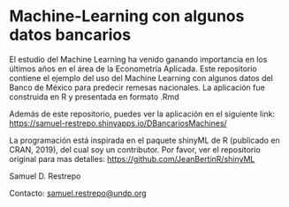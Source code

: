 # Machine-Learning con algunos datos bancarios

El estudio del Machine Learning ha venido ganando importancia en los últimos años en el área de la Econometría Aplicada. Este repositorio contiene el ejemplo del uso del Machine Learning con algunos datos del Banco de México para predecir remesas nacionales. La aplicación fue construida en R y presentada en formato .Rmd

Además de este repositorio, puedes ver la aplicación en el siguiente link: https://samuel-restrepo.shinyapps.io/DBancariosMachines/

La programación está inspirada en el paquete shinyML de R (publicado en CRAN, 2019), del cual soy un contributor. Por favor, ver el repositorio original para mas detalles: https://github.com/JeanBertinR/shinyML

Samuel D. Restrepo

Contacto: samuel.restrepo@undp.org
